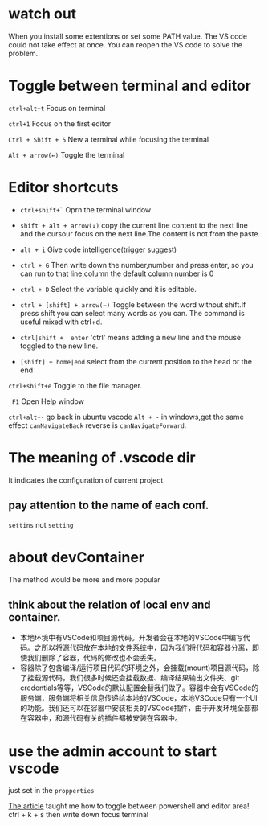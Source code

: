 # watch out
When you install some extentions or set some PATH value. The VS code could not take effect at once.
You can reopen the VS code to solve the problem.

# Toggle between terminal and editor
``` ctrl+alt+t ```
Focus on terminal

``` ctrl+1 ```
Focus on the first editor

``` Ctrl + Shift + 5 ```
New a terminal while focusing the terminal

``` Alt + arrow(←) ```
Toggle the terminal

# Editor shortcuts
- ``` ctrl+shift+` ```
 Oprn the terminal window

- ``` shift + alt + arrow(↓) ```
 copy the current line content to the next line and the cursour focus on the next line.The content is not from the paste.

- ``` alt + i ```
 Give code intelligence(trigger suggest)

- ``` ctrl + G ``` 
 Then write down the number,number and press enter, so you can run to that line,column the default column number is 0

- ``` ctrl + D ```
 Select the variable quickly and it is editable.

- ``` ctrl + [shift] + arrow(←) ```
 Toggle between the word without shift.If press shift you can select many words as you can.
 The command is useful mixed with ctrl+d.

- ``` ctrl|shift +  enter ```
 'ctrl' means adding a new line and the mouse toggled to the new line.

- ``` [shift] + home|end ```
 select from the current position to the head or the end

``` ctrl+shift+e ```
Toggle to the file manager.

``` F1``` Open Help window

```ctrl+alt+-```
go back in ubuntu vscode
```Alt + -```
in windows,get the same effect
`canNavigateBack` reverse is `canNavigateForward`.

# The meaning of .vscode dir
It indicates the configuration of current project.
## pay attention to the name of each conf.
`settins` not `setting`


# about devContainer
The method would be more and more popular

## think about the relation of local env and container.
- 本地环境中有VSCode和项目源代码。开发者会在本地的VSCode中编写代码。之所以将源代码放在本地的文件系统中，因为我们将代码和容器分离，即使我们删除了容器，代码的修改也不会丢失。
- 容器除了包含编译/运行项目代码的环境之外，会挂载(mount)项目源代码，除了挂载源代码，我们很多时候还会挂载数据、编译结果输出文件夹、git credentials等等，VSCode的默认配置会替我们做了。容器中会有VSCode的服务端，服务端将相关信息传递给本地的VSCode，本地VSCode只有一个UI的功能。我们还可以在容器中安装相关的VSCode插件，由于开发环境全部都在容器中，和源代码有关的插件都被安装在容器中。

# use the admin account to start vscode
just set in the `propperties`

[link]: https://blog.csdn.net/Jeffxu_lib/article/details/86651173


[The article][link] taught me how to toggle between powershell and editor area!
ctrl + k + s then write down focus terminal
